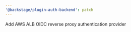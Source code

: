 ```yaml
---
'@backstage/plugin-auth-backend': patch
---
```


Add AWS ALB OIDC reverse proxy authentication provider
